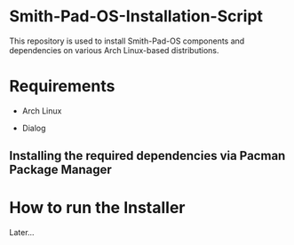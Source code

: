 # Smith-Pad-OS-Installation-Script
This repository is used to install Smith-Pad-OS components and dependencies on various Arch Linux-based distributions.


# Requirements

* Arch Linux

* Dialog 



##  Installing the required dependencies via Pacman Package Manager


# How to run the Installer

Later...